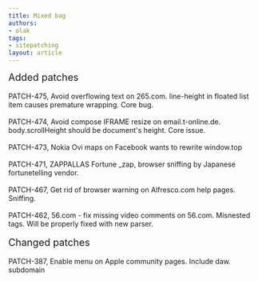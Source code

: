 ```yaml
---
title: Mixed bag
authors:
- olak
tags:
- sitepatching
layout: article
---
```

<span style="font-size: 140%">Added patches</span><br/><br/>PATCH-475, Avoid overflowing text on 265.com. line-height in floated list item causes premature wrapping. Core bug.<br/><br/>PATCH-474, Avoid compose IFRAME resize on email.t-online.de. body.scrollHeight should be document&#39;s height. Core issue.<br/><br/>PATCH-473, Nokia Ovi maps on Facebook wants to rewrite window.top<br/><br/>PATCH-471, ZAPPALLAS Fortune _zap, browser sniffing by Japanese fortunetelling vendor.<br/><br/>PATCH-467, Get rid of browser warning on Alfresco.com help pages. Sniffing.<br/><br/>PATCH-462, 56.com - fix missing video comments on 56.com. Misnested tags. Will be properly fixed with new parser.<br/> <br/><span style="font-size: 140%">Changed patches</span><br/><br/>PATCH-387, Enable menu on Apple community pages. Include daw. subdomain
